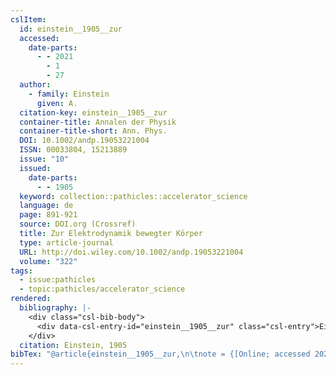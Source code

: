 ```yaml
---
cslItem:
  id: einstein__1905__zur
  accessed:
    date-parts:
      - - 2021
        - 1
        - 27
  author:
    - family: Einstein
      given: A.
  citation-key: einstein__1905__zur
  container-title: Annalen der Physik
  container-title-short: Ann. Phys.
  DOI: 10.1002/andp.19053221004
  ISSN: 00033804, 15213889
  issue: "10"
  issued:
    date-parts:
      - - 1905
  keyword: collection::pathicles::accelerator_science
  language: de
  page: 891-921
  source: DOI.org (Crossref)
  title: Zur Elektrodynamik bewegter Körper
  type: article-journal
  URL: http://doi.wiley.com/10.1002/andp.19053221004
  volume: "322"
tags:
  - issue:pathicles
  - topic:pathicles/accelerator_science
rendered:
  bibliography: |-
    <div class="csl-bib-body">
      <div data-csl-entry-id="einstein__1905__zur" class="csl-entry">Einstein, A. 1905 “Zur Elektrodynamik bewegter Körper,” <i>Annalen der Physik</i>, 322(10), pp. 891–921. doi:10.1002/andp.19053221004.</div>
    </div>
  citation: Einstein, 1905
bibTex: "@article{einstein__1905__zur,\n\tnote = {[Online; accessed 2021-01-27]},\n\tauthor = {Einstein, A.},\n\tjournal = {Annalen der Physik},\n\tnumber = {10},\n\tyear = {1905},\n\tpages = {891--921},\n\ttitle = {Zur {Elektrodynamik} bewegter {K}{\\\" o}rper},\n\thowpublished = {http://doi.wiley.com/10.1002/andp.19053221004},\n\tvolume = {322},\n}\n\n"
---
```

